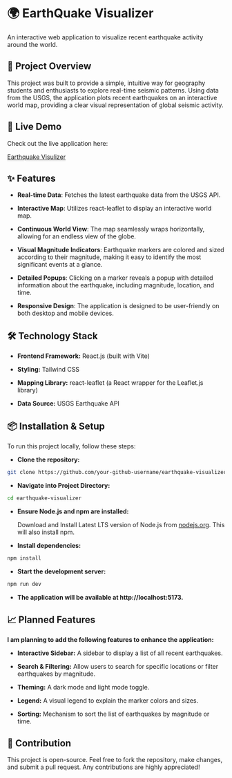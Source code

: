 # 🌍 EarthQuake Visualizer

An interactive web application to visualize recent earthquake activity around the world.

## 📌 Project Overview

This project was built to provide a simple, intuitive way for geography students and enthusiasts to explore real-time seismic patterns. Using data from the USGS, the application plots recent earthquakes on an interactive world map, providing a clear visual representation of global seismic activity.

## 🚀 Live Demo

Check out the live application here:

[Earthquake Visulizer](https://earthquake-visulaizer.vercel.app/)

## ✨ Features

- **Real-time Data**: Fetches the latest earthquake data from the USGS API.

- **Interactive Map**: Utilizes react-leaflet to display an interactive world map.

- **Continuous World View**: The map seamlessly wraps horizontally, allowing for an endless view of the globe.

- **Visual Magnitude Indicators**: Earthquake markers are colored and sized according to their magnitude, making it easy to identify the most significant events at a glance.

- **Detailed Popups**: Clicking on a marker reveals a popup with detailed information about the earthquake, including magnitude, location, and time.

- **Responsive Design**: The application is designed to be user-friendly on both desktop and mobile devices.

## 🛠️ Technology Stack

- **Frontend Framework:** React.js (built with Vite)

- **Styling:** Tailwind CSS

- **Mapping Library:** react-leaflet (a React wrapper for the Leaflet.js library)

- **Data Source:** USGS Earthquake API

## 📦 Installation & Setup

To run this project locally, follow these steps:

- **Clone the repository:**
```bash
git clone https://github.com/your-github-username/earthquake-visualizer.git
```
- **Navigate into Project Directory:**
```bash
cd earthquake-visualizer
```
- **Ensure Node.js and npm are installed:**
  
  Download and Install Latest LTS version of Node.js from [nodejs.org](https://nodejs.org/). This will also install npm.
  
- **Install dependencies:**

```bash
npm install
```

- **Start the development server:**
```bash
npm run dev
```
- **The application will be available at http://localhost:5173.**

## 📈 Planned Features

**I am planning to add the following features to enhance the application:**

- **Interactive Sidebar:** A sidebar to display a list of all recent earthquakes.

- **Search & Filtering:** Allow users to search for specific locations or filter earthquakes by magnitude.

- **Theming:** A dark mode and light mode toggle.

- **Legend:** A visual legend to explain the marker colors and sizes.

- **Sorting:** Mechanism to sort the list of earthquakes by magnitude or time.

## 🤝 Contribution

This project is open-source. Feel free to fork the repository, make changes, and submit a pull request. Any contributions are highly appreciated!
